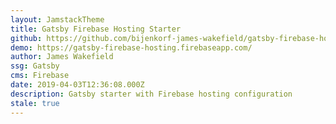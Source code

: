 ```yaml
---
layout: JamstackTheme
title: Gatsby Firebase Hosting Starter
github: https://github.com/bijenkorf-james-wakefield/gatsby-firebase-hosting-starter
demo: https://gatsby-firebase-hosting.firebaseapp.com/
author: James Wakefield
ssg: Gatsby
cms: Firebase
date: 2019-04-03T12:36:08.000Z
description: Gatsby starter with Firebase hosting configuration
stale: true
---
```

